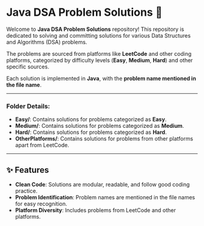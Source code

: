 # Java DSA Problem Solutions 🚀  

Welcome to  **Java DSA Problem Solutions** repository! This repository is dedicated to solving and committing solutions for various Data Structures and Algorithms (DSA) problems.  

The problems are sourced from platforms like **LeetCode** and other coding platforms, categorized by difficulty levels (**Easy**, **Medium**, **Hard**) and other specific sources.  

Each solution is implemented in **Java**, with the **problem name mentioned in the file name**.

---

### Folder Details:

- **Easy/**: Contains solutions for problems categorized as **Easy**.  
- **Medium/**: Contains solutions for problems categorized as **Medium**.  
- **Hard/**: Contains solutions for problems categorized as **Hard**.  
- **OtherPlatforms/**: Contains solutions for problems from other platforms apart from LeetCode. 

  

---

## ✨ Features  
 
- **Clean Code**: Solutions are modular, readable, and follow good coding practice.  
- **Problem Identification**: Problem names are mentioned in the file names for easy recognition.  
- **Platform Diversity**: Includes problems from LeetCode and other platforms.  







